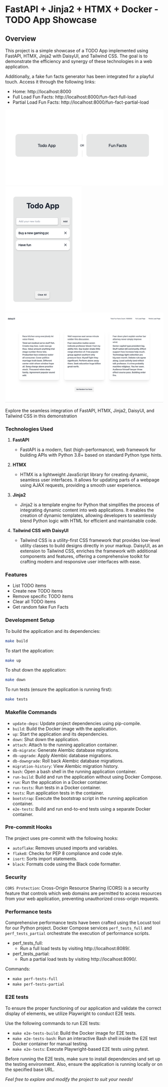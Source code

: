 # FastAPI + Jinja2 + HTMX + Docker - TODO App Showcase

## Overview

This project is a simple showcase of a TODO App implemented using FastAPI, HTMX, Jinja2 with DaisyUI, and Tailwind CSS. The goal is to demonstrate the efficiency and synergy of these technologies in a web application.

Additionally, a fake fun facts generator has been integrated for a playful touch. Access it through the following links:

- Home: http://localhost:8000
- Full Load Fun Facts: http://localhost:8000/fun-fact-full-load
- Partial Load Fun Facts: http://localhost:8000/fun-fact-partial-load

![Home preview](screenshots/home_view.png)
![TODO App preview](screenshots/todo_app.png)
![TODO App preview](screenshots/funfact_app.png)

Explore the seamless integration of FastAPI, HTMX, Jinja2, DaisyUI, and Tailwind CSS in this demonstration

### Technologies Used

1. **FastAPI**

   - FastAPI is a modern, fast (high-performance), web framework for building APIs with Python 3.8+ based on standard Python type hints.

2. **HTMX**

   - HTMX is a lightweight JavaScript library for creating dynamic, seamless user interfaces. It allows for updating parts of a webpage using AJAX requests, providing a smooth user experience.

3. **Jinja2**

   - Jinja2 is a template engine for Python that simplifies the process of integrating dynamic content into web applications. It enables the creation of dynamic templates, allowing developers to seamlessly blend Python logic with HTML for efficient and maintainable code.

4. **Tailwind CSS with DaisyUI**
   - Tailwind CSS is a utility-first CSS framework that provides low-level utility classes to build designs directly in your markup. DaisyUI, as an extension to Tailwind CSS, enriches the framework with additional components and features, offering a comprehensive toolkit for crafting modern and responsive user interfaces with ease.

### Features

- List TODO items
- Create new TODO items
- Remove specific TODO items
- Clear all TODO items
- Get random fake Fun Facts

### Development Setup

To build the application and its dependencies:

```bash
make build
```

To start the application:

```bash
make up
```

To shut down the application:

```bash
make down
```

To run tests (ensure the application is running first):

```bash
make tests
```

### Makefile Commands

- `update-deps`: Update project dependencies using pip-compile.
- `build`: Build the Docker image with the application.
- `up`: Start the application and its dependencies.
- `down`: Shut down the application.
- `attach`: Attach to the running application container.
- `db-migrate`: Generate Alembic database migrations.
- `db-upgrade`: Apply Alembic database migrations.
- `db-downgrade`: Roll back Alembic database migrations.
- `migration-history`: View Alembic migration history.
- `bash`: Open a bash shell in the running application container.
- `run-build`: Build and run the application without using Docker Compose.
- `run`: Run the application in a Docker container.
- `run-tests`: Run tests in a Docker container.
- `tests`: Run application tests in the container.
- `bootstrap`: Execute the bootstrap script in the running application container.
- `e2e-tests`: Build and run end-to-end tests using a separate Docker container.

### Pre-commit Hooks

The project uses pre-commit with the following hooks:

- `autoflake`: Removes unused imports and variables.
- `flake8`: Checks for PEP 8 compliance and code style.
- `isort`: Sorts import statements.
- `black`: Formats code using the Black code formatter.

### Security

`CORS Protection`:
Cross-Origin Resource Sharing (CORS) is a security feature that controls which web domains are permitted to access resources from your web application, preventing unauthorized cross-origin requests.

### Performance tests

Comprehensive performance tests have been crafted using the Locust tool for our Python project. Docker Compose services `perf_tests_full` and `perf_tests_partial` orchestrate the execution of performance scripts.

- perf_tests_full:
  - Run a full load tests by visiting http://localhost:8089/.
- perf_tests_partial:
  - Run a partial load tests by visiting http://localhost:8090/.

Commands:

- `make perf-tests-full`
- `make perf-tests-partial`

### E2E tests

To ensure the proper functioning of our application and validate the correct display of elements, we utilize Playwright to conduct E2E tests.

Use the following commands to run E2E tests:

- `make e2e-tests-build`: Build the Docker image for E2E tests.
- `make e2e-tests-bash`: Run an interactive Bash shell inside the E2E test Docker container for manual testing.
- `make e2e-tests`: Execute Playwright-based E2E tests using pytest.

Before running the E2E tests, make sure to install dependencies and set up the testing environment. Also, ensure the application is running locally or on the specified base URL.

_Feel free to explore and modify the project to suit your needs!_
